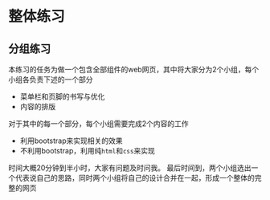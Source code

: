# 整体练习
## 分组练习
本练习的任务为做一个包含全部组件的web网页，其中将大家分为2个小组，每个小组各负责下述的一个部分
- 菜单栏和页脚的书写与优化
- 内容的排版

对于其中的每一个部分，每个小组需要完成2个内容的工作
- 利用bootstrap来实现相关的效果
- 不利用bootstrap，利用纯`html`和`css`来实现

时间大概20分钟到半小时，大家有问题及时问我。
最后时间到，两个小组选出一个代表说自己的思路，同时两个小组将自己的设计合并在一起，形成一个整体的完整的网页